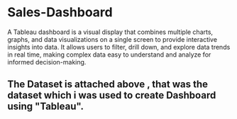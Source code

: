 # Sales-Dashboard
A Tableau dashboard is a visual display that combines multiple charts, graphs, and data visualizations on a single screen to provide interactive insights into data. It allows users to filter, drill down, and explore data trends in real time, making complex data easy to understand and analyze for informed decision-making.
## The Dataset is attached above , that was the dataset which i was used to create Dashboard using "Tableau".
